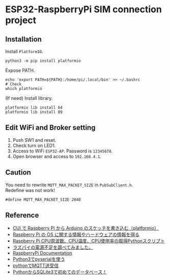 # ESP32-RaspberryPi SIM connection project

## Installation
Install ```PlatformIO```.
```
python3 -m pip install platformio
```

Expose PATH.
```
echo 'export PATH=${PATH}:/home/pi/.local/bin' >> ~/.bashrc
# Check
which platformio
```

(If need) Install library.
```
platformio lib install 64
platformio lib install 89
```

## Edit WiFi and Broker setting
1. Push SW1 and reset.  
2. Check turn on LED1.  
3. Access to WiFi ```ESP32-AP```. Password is ```12345678```.  
4. Open browser and access to ```192.168.4.1```.

## Caution
You need to rewrite ```MQTT_MAX_PACKET_SIZE``` in ```PubSubClient.h```.  
Redefine was not work!  
```
#define MQTT_MAX_PACKET_SIZE 2048
```

## Reference
- [CUI で Raspberry Pi から Arduino のスケッチを書き込む（platformio）](https://qiita.com/ancolin/items/d4291b994c422a01b6b3)
- [Raspberry Pi の OS に関する情報やハードウェアの情報を得る](https://www.bnote.net/raspberry_pi/info_cmd.html)
- [Raspberry Pi CPU周波数、CPU温度、CPU使用率の取得Pythonスクリプト](http://my-web-site.iobb.net/~yuki/2017-10/raspberry-pi/cpustat/)
- [ラズパイの電源不足を調べてみました。](https://raspberrypi.mongonta.com/underpower/)
- [RaspberryPi Documentation](https://github.com/raspberrypi/documentation/blob/JamesH65-patch-vcgencmd-vcdbg-docs/raspbian/applications/vcgencmd.md)
- [Python3でpyserialを使う](https://qiita.com/gazami/items/d1d5801beeb4d42393bb)
- [pythonでMQTT送受信](https://qiita.com/hsgucci/items/6461d8555ea1245ef6c2)
- [PythonからSQLite3で初めてのデータベース！](https://qiita.com/DNA1980/items/1fbcb95e8ee5771d6b2b)
